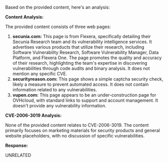 Based on the provided content, here's an analysis:

**Content Analysis:**

The provided content consists of three web pages:

1.  **secunia.com:** This page is from Flexera, specifically detailing their Secunia Research team and its vulnerability intelligence services. It advertises various products that utilize their research, including Software Vulnerability Research, Software Vulnerability Manager, Data Platform, and Flexera One. The page promotes the quality and accuracy of their research, highlighting the team's expertise in discovering vulnerabilities through code audits and binary analysis. It does not mention any specific CVE.
2.  **securityreason.com:** This page shows a simple captcha security check, likely a measure to prevent automated access. It does not contain information related to any vulnerabilities.
3.  **vupen.com:** This page appears to be an under-construction page for OVHcloud, with standard links to support and account management. It doesn't provide any vulnerability information.

**CVE-2006-3019 Analysis:**

None of the provided content relates to CVE-2006-3019. The content primarily focuses on marketing materials for security products and general website placeholders, with no discussion of specific vulnerabilities.

**Response:**

UNRELATED